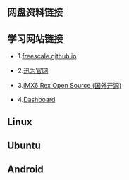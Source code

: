 
## 网盘资料链接



## 学习网站链接
	
* 1.[freescale.github.io](https://freescale.github.io/)

* 2.[迅为官网](http://bbs.topeetboard.com)

* 3.[iMX6 Rex Open Source (国外开源)](http://www.imx6rex.com/)

* 4.[Dashboard](https://eewiki.net/dashboard.action)

## Linux 

## Ubuntu

## Android
